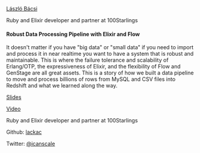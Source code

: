[László Bácsi](http://s3.amazonaws.com/esl-conf-stg/media/files/000/000/852/thumbnail/Laszlo_Bacsi.png?1513360305)

Ruby and Elixir developer and partner at 100Starlings

#### Robust Data Processing Pipeline with Elixir and Flow

It doesn't matter if you have "big data" or "small data" if you need to import and process it in near realtime you want to have a system that is robust and maintainable. This is where the failure tolerance and scalability of Erlang/OTP, the expressiveness of Elixir, and the flexibility of Flow and GenStage are all great assets. This is a story of how we built a data pipeline to move and process billions of rows from MySQL and CSV files into Redshift and what we learned along the way.

[Slides](http://s3.amazonaws.com/esl-conf-stg/media/files/000/000/873/original/Laszlo_Bacsi_-_Robust_Data_Processing_Pipeline_with_Elixir_and_Flow.pdf?1524057351)

[Video](https://youtu.be/3XL-31nqcX4)

Ruby and Elixir developer and partner at 100Starlings

Github: [lackac](https://github.com/lackac)

Twitter: [@icanscale](https://twitter.com/icanscale)

